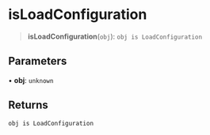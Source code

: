 # isLoadConfiguration

> **isLoadConfiguration**(`obj`): `obj is LoadConfiguration`

## Parameters

• **obj**: `unknown`

## Returns

`obj is LoadConfiguration`
